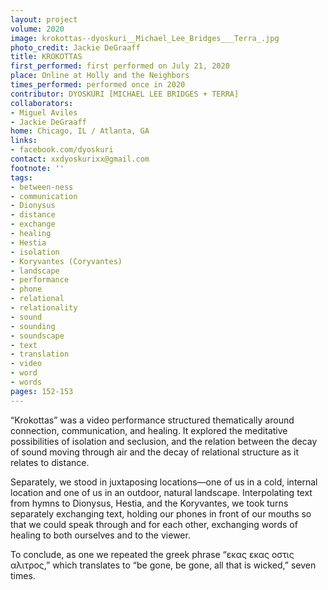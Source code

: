 ```yaml
---
layout: project
volume: 2020
image: krokottas--dyoskuri__Michael_Lee_Bridges___Terra_.jpg
photo_credit: Jackie DeGraaff
title: KROKOTTAS
first_performed: first performed on July 21, 2020
place: Online at Holly and the Neighbors
times_performed: performed once in 2020
contributor: DYOSKURI [MICHAEL LEE BRIDGES + TERRA]
collaborators:
- Miguel Aviles
- Jackie DeGraaff
home: Chicago, IL / Atlanta, GA
links:
- facebook.com/dyoskuri
contact: xxdyoskurixx@gmail.com
footnote: ''
tags:
- between-ness
- communication
- Dionysus
- distance
- exchange
- healing
- Hestia
- isolation
- Koryvantes (Coryvantes)
- landscape
- performance
- phone
- relational
- relationality
- sound
- sounding
- soundscape
- text
- translation
- video
- word
- words
pages: 152-153
---
```


“Krokottas” was a video performance structured thematically around connection, communication, and healing. It explored the meditative possibilities of isolation and seclusion, and the relation between the decay of sound moving through air and the decay of relational structure as it relates to distance.

Separately, we stood in juxtaposing locations—one of us in a cold, internal location and one of us in an outdoor, natural landscape. Interpolating text from hymns to Dionysus, Hestia, and the Koryvantes, we took turns separately exchanging text, holding our phones in front of our mouths so that we could speak through and for each other, exchanging words of healing to both ourselves and to the viewer. 

To conclude, as one we repeated the greek phrase “<span class="Greek">εκας εκας οστις αλιτρος</span>,” which translates to “be gone, be gone, all that is wicked,” seven times.